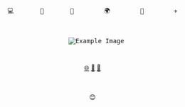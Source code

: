 <pre align=center>
 
   
💻       🚀       🤖        🌍        🔭        ✈️

<p align="center">
  <img src="https://lh4.googleusercontent.com/A_bx-GjYNQRuoUvtTZaLo_PpC4hLP7oOwCEDNIPWpJNYii5KcbOJCjMOIqL4Hc_CPahp124VKUAdM0DwEUQOvxew5GjD7Mbmc3h-xkMAi7oHTX2VNcURf2fhyAJaGeE_trrGkrRR9ucy-lt8kdE4Dw" alt="Example Image">
</p>
</pre>

<div align=center>
  <a href="https://github.com/Al04ni">🌐</a> 
  <a href="mailto:a.niyonseng@alustudent.com">📧</a> 
  <a href="https://www.linkedin.com/in/albertniyonsenga/">💼</a>
</div>
<br>
<br>


<div align=center>
<p> 😊</p>
</div>

